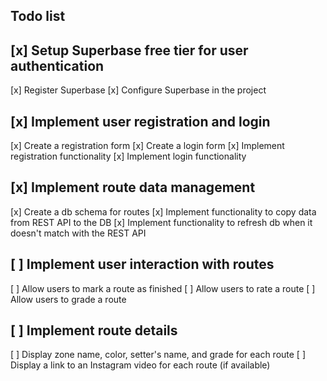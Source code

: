 ## Todo list 

## [x] Setup Superbase free tier for user authentication
[x] Register Superbase
[x] Configure Superbase in the project
## [x] Implement user registration and login
[x] Create a registration form
[x] Create a login form
[x] Implement registration functionality
[x] Implement login functionality
## [x] Implement route data management
[x] Create a db schema for routes
[x] Implement functionality to copy data from REST API to the DB
[x] Implement functionality to refresh db when it doesn't match with the REST API
## [ ] Implement user interaction with routes 
[ ] Allow users to mark a route as finished
[ ] Allow users to rate a route
[ ] Allow users to grade a route
## [ ] Implement route details
[ ] Display zone name, color, setter's name, and grade for each route
[ ] Display a link to an Instagram video for each route (if available)